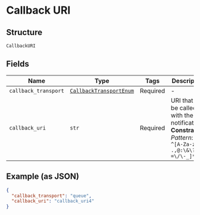 
# Callback URI

## Structure

`CallbackURI`

## Fields

| Name | Type | Tags | Description |
|  --- | --- | --- | --- |
| `callback_transport` | [`CallbackTransportEnum`](../../doc/models/callback-transport-enum.md) | Required | - |
| `callback_uri` | `str` | Required | URI that will be called with the notification<br>**Constraints**: *Pattern*: `^[A-Za-z0-9 .,@:\&\?=\/\-_]*$` |

## Example (as JSON)

```json
{
  "callback_transport": "queue",
  "callback_uri": "callback_uri4"
}
```

